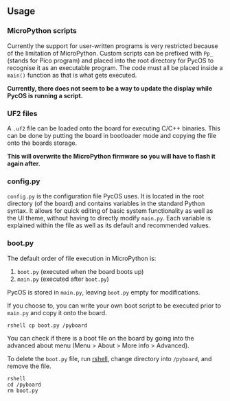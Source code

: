 ## Usage

### MicroPython scripts

Currently the support for user-written programs is very restricted because of the limitation of MicroPython. Custom scripts can be prefixed with `Pp_` (stands for Pico program) and placed into the root directory for PycOS to recognise it as an executable program. The code must all be placed inside a `main()` function as that is what gets executed.

**Currently, there does not seem to be a way to update the display while PycOS is running a script.**

### UF2 files

A `.uf2` file can be loaded onto the board for executing C/C++ binaries. This can be done by putting the board in bootloader mode and copying the file onto the boards storage.

**This will overwrite the MicroPython firmware so you will have to flash it again after.**

### config.py

`config.py` is the configuration file PycOS uses. It is located in the root directory (of the board) and contains variables in the standard Python syntax. It allows for quick editing of basic system functionality as well as the UI theme, without having to directly modify `main.py`. Each variable is explained within the file as well as its default and recommended values.

### boot.py

The default order of file execution in MicroPython is:

1. `boot.py` (executed when the board boots up)
2. `main.py` (executed after `boot.py`)

PycOS is stored in `main.py`, leaving `boot.py` empty for modifications.

If you choose to, you can write your own boot script to be executed prior to `main.py` and copy it onto the board.

    rshell cp boot.py /pyboard

You can check if there is a boot file on the board by going into the advanced about menu (Menu > About > More info > Advanced).

To delete the `boot.py` file, run [rshell](https://github.com/dhylands/rshell), change directory into `/pyboard`, and remove the file.

    rshell
    cd /pyboard
    rm boot.py
    